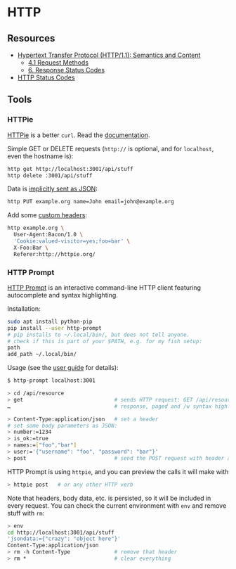 # HTTP

## Resources

* [Hypertext Transfer Protocol (HTTP/1.1): Semantics and Content](https://tools.ietf.org/html/rfc7231)
  * [4.1 Request Methods](https://tools.ietf.org/html/rfc7231#section-4.1)
  * [6. Response Status Codes](https://tools.ietf.org/html/rfc7231#section-6)
* [HTTP Status Codes](https://httpstatuses.com/)

## Tools

### HTTPie

[HTTPie](https://httpie.org/) is a better `curl`. Read the [documentation](https://httpie.org/doc).

Simple GET or DELETE requests (`http://` is optional, and for `localhost`, even the hostname is):

```sh
http get http://localhost:3001/api/stuff
http delete :3001/api/stuff
```

Data is [implicitly sent as JSON](https://httpie.org/doc#json):

```sh
http PUT example.org name=John email=john@example.org
```

Add some [custom headers](https://httpie.org/doc#http-headers):

```sh
http example.org \
  User-Agent:Bacon/1.0 \
  'Cookie:valued-visitor=yes;foo=bar' \
  X-Foo:Bar \
  Referer:http://httpie.org/
```

### HTTP Prompt

[HTTP Prompt](http://http-prompt.com) is an interactive command-line HTTP client featuring
autocomplete and syntax highlighting.

Installation:

```sh
sudo apt install python-pip
pip install --user http-prompt
# pip installs to ~/.local/bin/, but does not tell anyone.
# check if this is part of your $PATH, e.g. for my fish setup:
path
add_path ~/.local/bin/
```

Usage (see the [user guide](http://docs.http-prompt.com/en/latest/user-guide.html#quickstart) for details):

```sh
$ http-prompt localhost:3001

> cd /api/resource
> get                             # sends HTTP request: GET /api/resource
…                                 # response, paged and /w syntax highlighting

> Content-Type:application/json   # set a header
# set some body parameters as JSON:
> number:=1234
> is_ok:=true
> names:=["foo","bar"]
> user:='{"username": "foo", "password": "bar"}'
> post                            # send the POST request with header and body
```

HTTP Prompt is using `httpie`, and you can preview the calls it will make with

```sh
> httpie post   # or any other HTTP verb
```

Note that headers, body data, etc. is persisted, so it will be included in every request.
You can check the current environment with `env` and remove stuff with `rm`:

```sh
> env
cd http://localhost:3001/api/stuff
'jsondata:={"crazy": "object here"}'
Content-Type:application/json
> rm -h Content-Type              # remove that header
> rm *                            # clear everything
```
